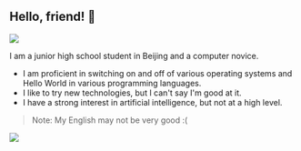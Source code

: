 ## Hello, friend! 👋
<!-- ### Stats -->
<a href="#"><img align="center" src="https://github-readme-stats.vercel.app/api?username=lihe07&count_private=true&show_icons=true&theme=radical"></img></a>


I am a junior high school student in Beijing and a computer novice.

- I am proficient in switching on and off of various operating systems and Hello World in various programming languages.
- I like to try new technologies, but I can't say I'm good at it.
- I have a strong interest in artificial intelligence, but not at a high level.

> Note: My English may not be very good :(

<a href="#"><img src="https://github-readme-stats.vercel.app/api/top-langs/?username=lihe07"></img></a>
